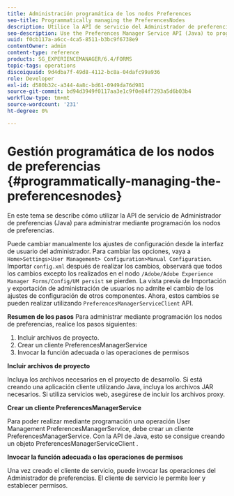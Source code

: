 ```yaml
---
title: Administración programática de los nodos Preferences
seo-title: Programmatically managing the PreferencesNodes
description: Utilice la API de servicio del Administrador de preferencias (Java) para administrar mediante programación los nodos de preferencias.
seo-description: Use the Preferences Manager Service API (Java) to programmatically manage the Preferences Nodes.
uuid: f0cb117a-a6cc-4ca5-8511-b3bc9f6738e9
contentOwner: admin
content-type: reference
products: SG_EXPERIENCEMANAGER/6.4/FORMS
topic-tags: operations
discoiquuid: 9d4dba7f-49d8-4112-bc8a-04dafc99a936
role: Developer
exl-id: d580b32c-a344-4a8c-bd61-0949da76d981
source-git-commit: bd94d3949f0117aa3e1c9f0e84f7293a5d6b03b4
workflow-type: tm+mt
source-wordcount: '231'
ht-degree: 0%

---
```


# Gestión programática de los nodos de preferencias {#programmatically-managing-the-preferencesnodes}

En este tema se describe cómo utilizar la API de servicio de Administrador de preferencias (Java) para administrar mediante programación los nodos de preferencias.

Puede cambiar manualmente los ajustes de configuración desde la interfaz de usuario del administrador. Para cambiar las opciones, vaya a `Home>Settings>User Management> Configuration>Manual Configuration`. Importar `config.xml` después de realizar los cambios, observará que todos los cambios excepto los realizados en el nodo `/Adobe/Adobe Experience Manager Forms/Config/UM persist` se pierden. La vista previa de Importación y exportación de administración de usuarios no admite el cambio de los ajustes de configuración de otros componentes. Ahora, estos cambios se pueden realizar utilizando `PreferencesManagerServiceClient` API.

**Resumen de los pasos** Para administrar mediante programación los nodos de preferencias, realice los pasos siguientes:

1. Incluir archivos de proyecto.
1. Crear un cliente PreferencesManagerService
1. Invocar la función adecuada o las operaciones de permisos

**Incluir archivos de proyecto**

Incluya los archivos necesarios en el proyecto de desarrollo. Si está creando una aplicación cliente utilizando Java, incluya los archivos JAR necesarios. Si utiliza servicios web, asegúrese de incluir los archivos proxy.

**Crear un cliente PreferencesManagerService**

Para poder realizar mediante programación una operación User Management PreferencesManagerService, debe crear un cliente PreferencesManagerService. Con la API de Java, esto se consigue creando un objeto PreferencesManagerServiceClient .

**Invocar la función adecuada o las operaciones de permisos**

Una vez creado el cliente de servicio, puede invocar las operaciones del Administrador de preferencias. El cliente de servicio le permite leer y establecer permisos.

